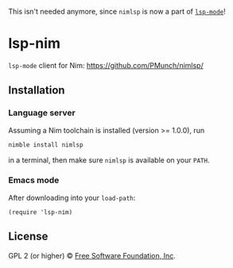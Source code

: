 This isn't needed anymore, since `nimlsp` is now a part of [`lsp-mode`](https://github.com/emacs-lsp/lsp-mode)!

# lsp-nim

`lsp-mode` client for Nim: https://github.com/PMunch/nimlsp/

## Installation

### Language server

Assuming a Nim toolchain is installed (version >= 1.0.0), run
```bash
nimble install nimlsp
```
in a terminal, then make sure `nimlsp` is available on your `PATH`.

### Emacs mode

After downloading into your `load-path`:
```emacs-lisp
(require 'lsp-nim)
```
## License

GPL 2 (or higher) © [Free Software Foundation, Inc](http://www.fsf.org/about).
